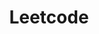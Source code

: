 ---
layout: posts_by_category
categories: database
title: Leetcode
permalink: /category/database
---